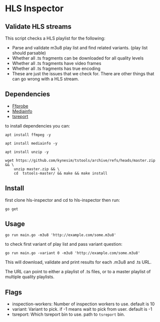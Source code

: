 # HLS Inspector

## Validate HLS streams
This script checks a HLS playlist for the following:

- Parse and validate m3u8 play list and find related variants. (play list should parsable)
- Whether all .ts fragments can be downloaded for all quality levels
- Whether all .ts fragments have video frames
- Whether all .ts fragments has true encoding
- These are just the issues that we check for. There are other things that can go wrong with a HLS stream.

## Dependencies
* [Ffprobe](https://ffmpeg.org/download.html)
* [Mediainfo](https://mediaarea.net/en/MediaInfo)
* [tsreport](https://github.com/kynesim/tstools)

to install dependencies you can:
```
apt install ffmpeg -y
```

```
apt install mediainfo -y
```

```
apt install unzip -y
```

```
wget https://github.com/kynesim/tstools/archive/refs/heads/master.zip && \
    unzip master.zip && \
    cd  tstools-master/ && make && make install
```

## Install
first clone hls-inspector and cd to hls-inspector then run:
```
go get
```

## Usage
```
go run main.go -m3u8 'http://example.com/some.m3u8'
```

to check first variant of play list and pass variant question:
```
go run main.go -variant 0 -m3u8 'http://example.com/some.m3u8'
```

This will download, validate and print results for each .m3u8 and .ts URL.

The URL can point to either a playlist of .ts files, or to a master playlist of multiple quality playlists.

## Flags

- inspection-workers: Number of inspection workers to use. default is 10
- variant: Variant to pick. if -1 means wait to pick from user. default is -1
- tsreport: Which tsreport bin to use. path to `tsreport` bin. 

